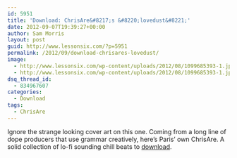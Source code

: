```yaml
---
id: 5951
title: 'Download: ChrisAre&#8217;s &#8220;lovedust&#8221;'
date: 2012-09-07T19:39:27+00:00
author: Sam Morris
layout: post
guid: http://www.lessonsix.com/?p=5951
permalink: /2012/09/download-chrisares-lovedust/
image:
  - http://www.lessonsix.com/wp-content/uploads/2012/08/1099685393-1.jpeg
  - http://www.lessonsix.com/wp-content/uploads/2012/08/1099685393-1.jpeg
dsq_thread_id:
  - 834967607
categories:
  - Download
tags:
  - ChrisAre
---
```

Ignore the strange looking cover art on this one. Coming from a long line of dope producers that use grammar creatively, here&#8217;s Paris&#8217; own ChrisAre. A solid collection of lo-fi sounding chill beats to [download](http://cascadetape.bandcamp.com/album/lovedust).